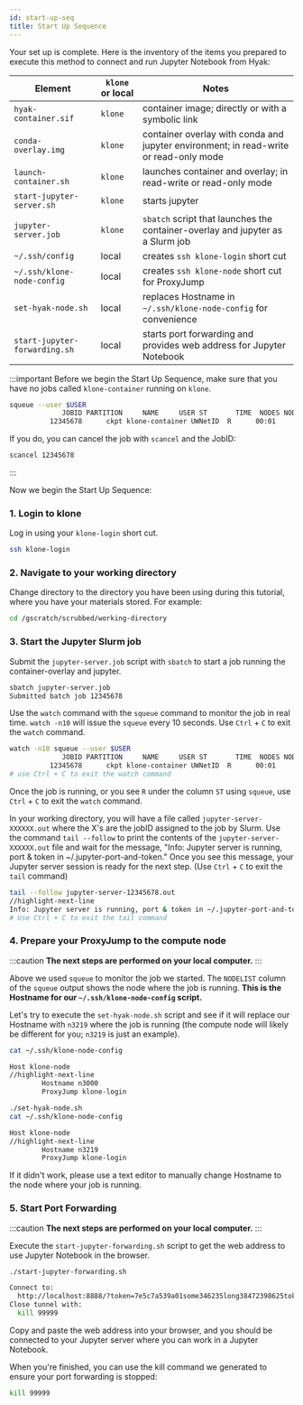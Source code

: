 ```yaml
---
id: start-up-seq
title: Start Up Sequence
---
```


Your set up is complete. Here is the inventory of the items you prepared to execute this method to connect and run Jupyter Notebook from Hyak:

| Element        | `klone` or local | Notes |
| --------------------------- | ------------------------------ | ----- |
| `hyak-container.sif`| `klone`        |container image; directly or with a symbolic link|
| `conda-overlay.img` |   `klone`          |container overlay with conda and jupyter environment; in read-write or read-only mode|
| `launch-container.sh`|   `klone`           |launches container and overlay; in read-write or read-only mode|
| `start-jupyter-server.sh`|   `klone`          | starts jupyter |
| `jupyter-server.job`|   `klone`          | `sbatch` script that launches the container-overlay and jupyter as a Slurm job |
|`~/.ssh/config`|   local          | creates `ssh klone-login` short cut |
|`~/.ssh/klone-node-config`|   local           | creates `ssh klone-node` short cut for ProxyJump|
|`set-hyak-node.sh`|   local          | replaces Hostname in `~/.ssh/klone-node-config` for convenience|
|`start-jupyter-forwarding.sh`|   local         | starts port forwarding and provides web address for Jupyter Notebook|


:::important
Before we begin the Start Up Sequence, make sure that you have no jobs called `klone-container` running on `klone`. 
```bash 
squeue --user $USER
             JOBID PARTITION     NAME     USER ST       TIME  NODES NODELIST(REASON)
          12345678      ckpt klone-container UWNetID  R      00:01      1 n3219
```
If you do, you can cancel the job with `scancel` and the JobID:

```bash
scancel 12345678
```
:::

Now we begin the Start Up Sequence: 

### 1. Login to klone

Log in using your `klone-login` short cut. 

```bash
ssh klone-login
```

### 2. Navigate to your working directory

Change directory to the directory you have been using during this tutorial, where you have your materials stored. For example:

```bash
cd /gscratch/scrubbed/working-directory
```

### 3. Start the Jupyter Slurm job

Submit the `jupyter-server.job` script with `sbatch` to start a job running the container-overlay and jupyter.

```bash
sbatch jupyter-server.job
Submitted batch job 12345678
```

Use the `watch` command with the `squeue` command to monitor the job in real time. `watch -n10` will issue the `squeue` every 10 seconds. Use `Ctrl` + `C` to exit the `watch` command.

```bash
watch -n10 squeue --user $USER
             JOBID PARTITION     NAME     USER ST       TIME  NODES NODELIST(REASON)
          12345678      ckpt klone-container UWNetID  R      00:01      1 n3219
# use Ctrl + C to exit the watch command
```

Once the job is running, or you see `R` under the column `ST` using `squeue`, use `Ctrl` + `C` to exit the `watch` command.

In your working directory, you will have a file called `jupyter-server-XXXXXX.out` where the X's are the jobID assigned to the job by Slurm. Use the command `tail --follow` to print the contents of the `jupyter-server-XXXXXX.out` file and wait for the message, "Info: Jupyter server is running, port & token in ~/.jupyter-port-and-token." Once you see this message, your Jupyter server session is ready for the next step. (Use `Ctrl` + `C` to exit the `tail` command)

```bash
tail --follow jupyter-server-12345678.out
//highlight-next-line
Info: Jupyter server is running, port & token in ~/.jupyter-port-and-token
# Use Ctrl + C to exit the tail command
```

### 4. Prepare your ProxyJump to the compute node

:::caution
**The next steps are performed on your local computer.**
:::

Above we used `squeue` to monitor the job we started. The `NODELIST` column of the `squeue` output shows the node where the job is running. **This is the Hostname for our `~/.ssh/klone-node-config` script.**

Let's try to execute the `set-hyak-node.sh` script and see if it will replace our Hostname with `n3219` where the job is running (the compute node will likely be different for you; `n3219` is just an example).

```bash
cat ~/.ssh/klone-node-config

Host klone-node
//highlight-next-line
        Hostname n3000
        ProxyJump klone-login

./set-hyak-node.sh
cat ~/.ssh/klone-node-config

Host klone-node
//highlight-next-line
        Hostname n3219
        ProxyJump klone-login
```

If it didn't work, please use a text editor to manually change Hostname to the node where your job is running. 

### 5. Start Port Forwarding

:::caution
**The next steps are performed on your local computer.**
:::

Execute the `start-jupyter-forwarding.sh` script to get the web address to use Jupyter Notebook in the browser. 

```bash
./start-jupyter-forwarding.sh

Connect to:
  http://localhost:8888/?token=7e5c7a539a01some346235long38472398625token2392386
Close tunnel with:
  kill 99999

```

Copy and paste the web address into your browser, and you should be connected to your Jupyter server where you can work in a Jupyter Notebook.

When you're finished, you can use the kill command we generated to ensure your port forwarding is stopped:

```bash
kill 99999
```

